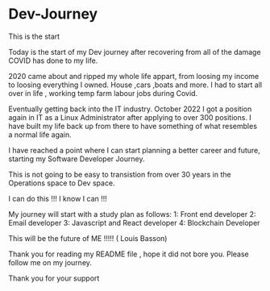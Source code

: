 # Dev-Journey
This is the start

Today is the start of my Dev journey after recovering from all of the damage COVID has done to my life.

2020 came about and ripped my whole life appart, from loosing my income to loosing everything I owned. House ,cars ,boats and more. I had to start all over in life , working temp farm labour jobs during Covid.

Eventually getting back into the IT industry. October 2022 I got a position again in IT as a Linux Administrator after applying to over 300 positions. 
I have built my life back up from there to have something of what resembles a normal life again.

I have reached a point where I can start planning a better career and future, starting my Software Developer Journey. 

This is not going to be easy to transistion from over 30 years in the Operations space to Dev space.

I can do this !!! I know I can !!!

My journey will start with a study plan as follows:
      1: Front end developer
      2: Email developer
      3: Javascript and React developer
      4: Blockchain Developer

This will be the future of ME !!!!!  ( Louis Basson)

Thank you for reading my README file , hope it did not bore you. Please follow me on my journey.

Thank you for your support
